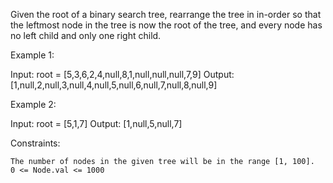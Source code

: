 Given the root of a binary search tree, rearrange the tree in in-order so that the leftmost node in the tree is now the root of the tree, and every node has no left child and only one right child.

Example 1:

Input: root = [5,3,6,2,4,null,8,1,null,null,null,7,9]
Output: [1,null,2,null,3,null,4,null,5,null,6,null,7,null,8,null,9]

Example 2:

Input: root = [5,1,7]
Output: [1,null,5,null,7]

 

Constraints:

    The number of nodes in the given tree will be in the range [1, 100].
    0 <= Node.val <= 1000



